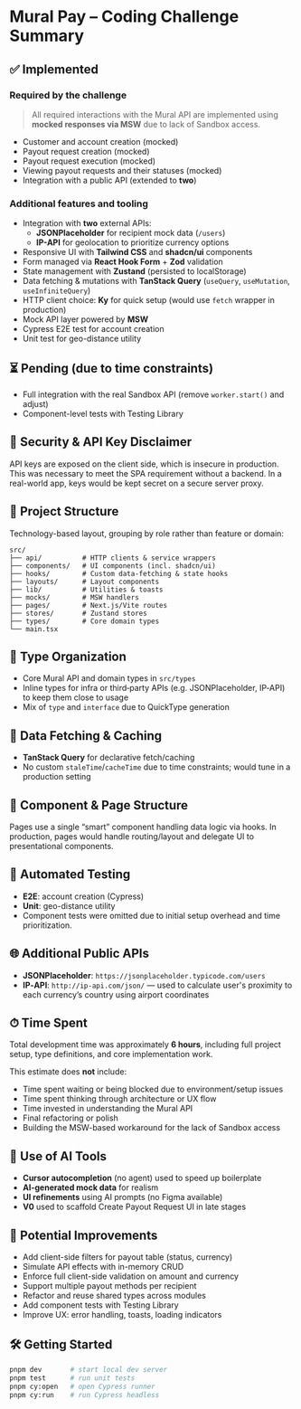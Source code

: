 # Mural Pay – Coding Challenge Summary

## ✅ Implemented

### Required by the challenge

> All required interactions with the Mural API are implemented using **mocked responses via MSW** due to lack of Sandbox access.

- Customer and account creation (mocked)
- Payout request creation (mocked)
- Payout request execution (mocked)
- Viewing payout requests and their statuses (mocked)
- Integration with a public API (extended to **two**)

### Additional features and tooling

- Integration with **two** external APIs:
  - **JSONPlaceholder** for recipient mock data (`/users`)
  - **IP-API** for geolocation to prioritize currency options
- Responsive UI with **Tailwind CSS** and **shadcn/ui** components
- Form managed via **React Hook Form** + **Zod** validation
- State management with **Zustand** (persisted to localStorage)
- Data fetching & mutations with **TanStack Query** (`useQuery`, `useMutation`, `useInfiniteQuery`)
- HTTP client choice: **Ky** for quick setup (would use `fetch` wrapper in production)
- Mock API layer powered by **MSW**
- Cypress E2E test for account creation
- Unit test for geo-distance utility

## ⏳ Pending (due to time constraints)

- Full integration with the real Sandbox API (remove `worker.start()` and adjust)
- Component-level tests with Testing Library

## 🔐 Security & API Key Disclaimer

API keys are exposed on the client side, which is insecure in production. This was necessary to meet the SPA requirement without a backend. In a real-world app, keys would be kept secret on a secure server proxy.

## 📁 Project Structure

Technology-based layout, grouping by role rather than feature or domain:

```
src/
├── api/          # HTTP clients & service wrappers
├── components/   # UI components (incl. shadcn/ui)
├── hooks/        # Custom data-fetching & state hooks
├── layouts/      # Layout components
├── lib/          # Utilities & toasts
├── mocks/        # MSW handlers
├── pages/        # Next.js/Vite routes
├── stores/       # Zustand stores
├── types/        # Core domain types
└── main.tsx
```

## 🧾 Type Organization

- Core Mural API and domain types in `src/types`
- Inline types for infra or third‑party APIs (e.g. JSONPlaceholder, IP‑API) to keep them close to usage
- Mix of `type` and `interface` due to QuickType generation

## 🧠 Data Fetching & Caching

- **TanStack Query** for declarative fetch/caching
- No custom `staleTime`/`cacheTime` due to time constraints; would tune in a production setting

## 🧱 Component & Page Structure

Pages use a single “smart” component handling data logic via hooks. In production, pages would handle routing/layout and delegate UI to presentational components.

## 🧪 Automated Testing

- **E2E**: account creation (Cypress)
- **Unit**: geo-distance utility
- Component tests were omitted due to initial setup overhead and time prioritization.

## 🌐 Additional Public APIs

- **JSONPlaceholder**: `https://jsonplaceholder.typicode.com/users`
- **IP‑API**: `http://ip-api.com/json/` — used to calculate user's proximity to each currency’s country using airport coordinates

## ⏱ Time Spent

Total development time was approximately **6 hours**, including full project setup, type definitions, and core implementation work.

This estimate does **not** include:

- Time spent waiting or being blocked due to environment/setup issues
- Time spent thinking through architecture or UX flow
- Time invested in understanding the Mural API
- Final refactoring or polish
- Building the MSW-based workaround for the lack of Sandbox access

## 🤖 Use of AI Tools

- **Cursor autocompletion** (no agent) used to speed up boilerplate
- **AI-generated mock data** for realism
- **UI refinements** using AI prompts (no Figma available)
- **V0** used to scaffold Create Payout Request UI in late stages

## 🔮 Potential Improvements

- Add client-side filters for payout table (status, currency)
- Simulate API effects with in-memory CRUD
- Enforce full client-side validation on amount and currency
- Support multiple payout methods per recipient
- Refactor and reuse shared types across modules
- Add component tests with Testing Library
- Improve UX: error handling, toasts, loading indicators

## 🛠 Getting Started

```bash
pnpm dev       # start local dev server
pnpm test      # run unit tests
pnpm cy:open   # open Cypress runner
pnpm cy:run    # run Cypress headless
```
